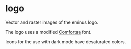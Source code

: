 # logo

Vector and raster images of the eminus logo.

The logo uses a modified [Comfortaa](https://fonts.google.com/specimen/Comfortaa) font.

Icons for the use with dark mode have desaturated colors.

